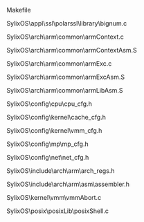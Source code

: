Makefile

SylixOS\appl\ssl\polarssl\library\bignum.c

SylixOS\arch\arm\common\armContext.c

SylixOS\arch\arm\common\armContextAsm.S

SylixOS\arch\arm\common\armExc.c

SylixOS\arch\arm\common\armExcAsm.S

SylixOS\arch\arm\common\armLibAsm.S

SylixOS\config\cpu\cpu_cfg.h

SylixOS\config\kernel\cache_cfg.h

SylixOS\config\kernel\vmm_cfg.h

SylixOS\config\mp\mp_cfg.h

SylixOS\config\net\net_cfg.h

SylixOS\include\arch\arm\arch_regs.h

SylixOS\include\arch\arm\asm\assembler.h

SylixOS\kernel\vmm\vmmAbort.c

SylixOS\posix\posixLib\posixShell.c
